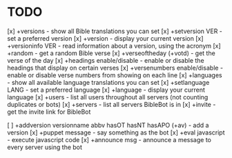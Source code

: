 # TODO

[x] +versions - show all Bible translations you can set
[x] +setversion VER - set a preferred version
[x] +version - display your current version
[x] +versioninfo VER - read information about a version, using the acronym
[x] +random - get a random Bible verse
[x] +verseoftheday (+votd) - get the verse of the day
[x] +headings enable/disable - enable or disable the headings that display on certain verses
[x] +versenumbers enable/disable - enable or disable verse numbers from showing on each line
[x] +languages - show all available language translations you can set
[x] +setlanguage LANG - set a preferred language
[x] +language - display your current language
[x] +users - list all users throughout all servers (not counting duplicates or bots)
[x] +servers - list all servers BibleBot is in
[x] +invite - get the invite link for BibleBot

[ ] +addversion versionname abbv hasOT hasNT hasAPO (+av) - add a version
[x] +puppet message - say something as the bot
[x] +eval javascript - execute javascript code
[x] +announce msg - announce a message to every server using the bot
